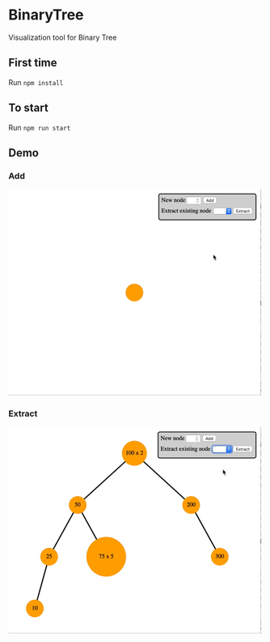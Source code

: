 # BinaryTree

Visualization tool for Binary Tree

## First time
Run `npm install`

## To start
Run `npm run start`

## Demo

### Add
![Add Node](assets/binaryTreeAdd.mov.gif?raw=true "Add Node")

### Extract
![Extract Node](assets/binaryTreeExtract.mov.gif?raw=true "Add Extract")
